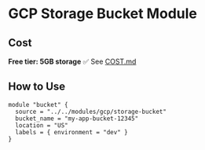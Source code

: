 # GCP Storage Bucket Module

## Cost
**Free tier: 5GB storage** ✅ See [COST.md](./COST.md)

## How to Use
```hcl
module "bucket" {
  source = "../../modules/gcp/storage-bucket"
  bucket_name = "my-app-bucket-12345"
  location = "US"
  labels = { environment = "dev" }
}
```

